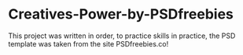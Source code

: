 # Creatives-Power-by-PSDfreebies
This project was written in order, to practice skills in practice, the PSD template was taken from the site PSDfreebies.co!
